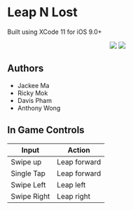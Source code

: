 # Leap N Lost

Built using XCode 11 for iOS 9.0+

<p align="center">
  <img src="https://imgur.com/rzIHQis.png">
  <img src="https://imgur.com/keu9Udy.png">
</p>

Authors
------
- Jackee Ma
- Ricky Mok
- Davis Pham
- Anthony Wong

In Game Controls
------
Input | Action
--- | ---
Swipe up | Leap forward
Single Tap | Leap forward
Swipe Left | Leap left
Swipe Right | Leap right
